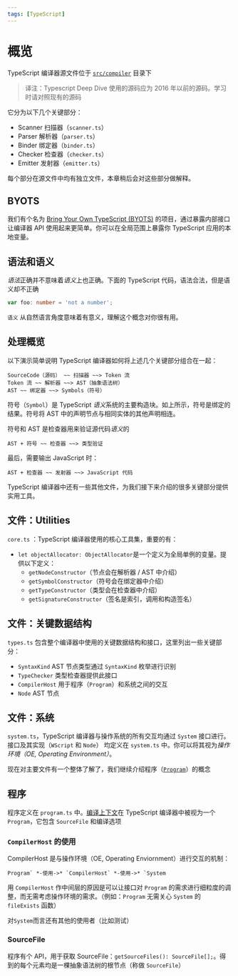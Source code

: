 ```yaml
---
tags: [TypeScript]
---
```


# 概览

TypeScript 编译器源文件位于 [`src/compiler`](https://github.com/Microsoft/TypeScript/tree/master/src/compiler) 目录下

> 译注：Typescript Deep Dive 使用的源码应为 2016 年以前的源码。学习时请对照现有的源码

它分为以下几个关键部分：

- Scanner 扫描器（`scanner.ts`）
- Parser 解析器（`parser.ts`）
- Binder 绑定器（`binder.ts`）
- Checker 检查器（`checker.ts`）
- Emitter 发射器（`emitter.ts`）

每个部分在源文件中均有独立文件，本章稍后会对这些部分做解释。

## BYOTS

我们有个名为 [Bring Your Own TypeScript (BYOTS)](https://github.com/basarat/byots) 的项目，通过暴露内部接口让编译器 API 使用起来更简单。你可以在全局范围上暴露你 TypeScript 应用的本地变量。

## 语法和语义

*语法*正确并不意味着*语义*上也正确。下面的 TypeScript 代码，语法合法，但是语义却不正确

```ts
var foo: number = 'not a number';
```

`语义` 从自然语言角度意味着有意义，理解这个概念对你很有用。

## 处理概览

以下演示简单说明 TypeScript 编译器如何将上述几个关键部分组合在一起：

```text
SourceCode（源码） ~~ 扫描器 ~~> Token 流
Token 流 ~~ 解析器 ~~> AST（抽象语法树）
AST ~~ 绑定器 ~~> Symbols（符号）
```

符号（`Symbol`）是 TypeScript *语义*系统的主要构造块。如上所示，符号是绑定的结果。符号将 AST 中的声明节点与相同实体的其他声明相连。

符号和 AST 是检查器用来验证源代码*语义*的

```text
AST + 符号 ~~ 检查器 ~~> 类型验证
```

最后，需要输出 JavaScript 时：

```text
AST + 检查器 ~~ 发射器 ~~> JavaScript 代码
```

TypeScript 编译器中还有一些其他文件，为我们接下来介绍的很多关键部分提供实用工具。

## 文件：Utilities

`core.ts` ：TypeScript 编译器使用的核心工具集，重要的有：

- `let objectAllocator: ObjectAllocator`是一个定义为全局单例的变量。提供以下定义：
  - `getNodeConstructor`（节点会在解析器 / AST 中介绍）
  - `getSymbolConstructor`（符号会在绑定器中介绍）
  - `getTypeConstructor`（类型会在检查器中介绍）
  - `getSignatureConstructor`（签名是索引，调用和构造签名）

## 文件：关键数据结构

`types.ts` 包含整个编译器中使用的关键数据结构和接口，这里列出一些关键部分：

- `SyntaxKind` AST 节点类型通过 `SyntaxKind` 枚举进行识别
- `TypeChecker` 类型检查器提供此接口
- `CompilerHost` 用于程序（`Program`）和系统之间的交互
- `Node` AST 节点

## 文件：系统

`system.ts`，TypeScript 编译器与操作系统的所有交互均通过 `System` 接口进行。接口及其实现（`WScript` 和 `Node`） 均定义在 `system.ts` 中。你可以将其视为*操作环境（OE, Operating Environment）*。

现在对主要文件有一个整体了解了，我们继续介绍程序（[`Program`](https://jkchao.github.io/typescript-book-chinese/compiler/program.html)）的概念

## 程序

程序定义在 `program.ts` 中。[编译上下文](https://jkchao.github.io/typescript-book-chinese/project/compilationContext.html)在 TypeScript 编译器中被视为一个 `Program`，它包含 `SourceFile` 和编译选项

### `CompilerHost` 的使用

CompilerHost 是与操作环境（OE, Operating Enviornment）进行交互的机制：

```
Program` *-使用->* `CompilerHost` *-使用->* `System
```

用 `CompilerHost` 作中间层的原因是可以让接口对 `Program` 的需求进行细粒度的调整，而无需考虑操作环境的需求。（例如：`Program` 无需关心 `System` 的 `fileExists` 函数）

对`System`而言还有其他的使用者（比如测试）

### SourceFile

程序有个 API，用于获取 SourceFile：`getSourceFiles(): SourceFile[];`。得到的每个元素均是一棵抽象语法树的根节点（称做 `SourceFile`）